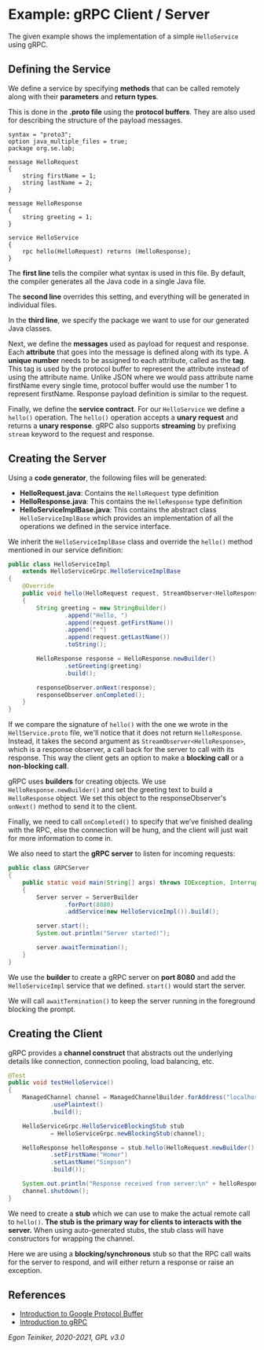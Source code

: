 # Example: gRPC Client / Server 

The given example shows the implementation of a simple `HelloService` using gRPC.

## Defining the Service
We define a service by specifying **methods** that can be called remotely along with their **parameters** 
and **return types**.

This is done in the **.proto file** using the **protocol buffers**. 
They are also used for describing the structure of the payload messages.

```
syntax = "proto3";
option java_multiple_files = true;
package org.se.lab;

message HelloRequest
{
    string firstName = 1;
    string lastName = 2;
}

message HelloResponse
{
    string greeting = 1;
}

service HelloService
{
    rpc hello(HelloRequest) returns (HelloResponse);
}
```

The **first line** tells the compiler what syntax is used in this file. 
By default, the compiler generates all the Java code in a single Java file. 

The **second line** overrides this setting, and everything will be generated in individual files.

In the **third line**, we specify the package we want to use for our generated Java classes.

Next, we define the **messages** used as payload for request and response.
Each **attribute** that goes into the message is defined along with its type.
A **unique number** needs to be assigned to each attribute, called as the **tag**. 
This tag is used by the protocol buffer to represent the attribute instead of using the attribute name.
Unlike JSON where we would pass attribute name firstName every single time, protocol buffer would 
use the number 1 to represent firstName. Response payload definition is similar to the request.

Finally, we define the **service contract**. For our `HelloService` we define a `hello()` operation.
The `hello()` operation accepts a **unary request** and returns a **unary response**. 
gRPC also supports **streaming** by prefixing `stream` keyword to the request and response.

## Creating the Server

Using a **code generator**, the following files will be generated:
* **HelloRequest.java**: Contains the `HelloRequest` type definition
* **HelloResponse.java**: This contains the `HelleResponse` type definition
* **HelloServiceImplBase.java**: This contains the abstract class `HelloServiceImplBase` which provides 
    an implementation of all the operations we defined in the service interface.

We inherit the `HelloServiceImplBase` class and override the `hello()` method mentioned in our 
service definition:
```Java
public class HelloServiceImpl
    extends HelloServiceGrpc.HelloServiceImplBase
{
    @Override
    public void hello(HelloRequest request, StreamObserver<HelloResponse> responseObserver)
    {
        String greeting = new StringBuilder()
                .append("Hello, ")
                .append(request.getFirstName())
                .append(" ")
                .append(request.getLastName())
                .toString();

        HelloResponse response = HelloResponse.newBuilder()
                .setGreeting(greeting)
                .build();

        responseObserver.onNext(response);
        responseObserver.onCompleted();
    }
}
```
If we compare the signature of `hello()` with the one we wrote in the `HellService.proto` 
file, we'll notice that it does not return `HelloResponse`. 
Instead, it takes the second argument as `StreamObserver<HelloResponse>`, which is a 
response observer, a call back for the server to call with its response.
This way the client gets an option to make a **blocking call** or a **non-blocking call**.

gRPC uses **builders** for creating objects. 
We use `HelloResponse.newBuilder()` and set the greeting text to build a `HelloResponse` object. 
We set this object to the responseObserver's `onNext()` method to send it to the client.

Finally, we need to call `onCompleted()` to specify that we’ve finished dealing with the RPC, 
else the connection will be hung, and the client will just wait for more information to come in.

We also need to start the **gRPC server** to listen for incoming requests:
```Java
public class GRPCServer
{
    public static void main(String[] args) throws IOException, InterruptedException
    {
        Server server = ServerBuilder
                .forPort(8080)
                .addService(new HelloServiceImpl()).build();

        server.start();
        System.out.println("Server started!");

        server.awaitTermination();
    }
}
```
We use the **builder** to create a gRPC server on **port 8080** and add the `HelloServiceImpl` 
service that we defined. `start()` would start the server. 

We will call `awaitTermination()` to keep the server running in the foreground blocking the 
prompt. 

 
## Creating the Client
gRPC provides a **channel construct** that abstracts out the underlying details like connection, 
connection pooling, load balancing, etc.

```Java
@Test
public void testHelloService()
{
    ManagedChannel channel = ManagedChannelBuilder.forAddress("localhost", 8080)
            .usePlaintext()
            .build();

    HelloServiceGrpc.HelloServiceBlockingStub stub
            = HelloServiceGrpc.newBlockingStub(channel);

    HelloResponse helloResponse = stub.hello(HelloRequest.newBuilder()
            .setFirstName("Homer")
            .setLastName("Simpson")
            .build());

    System.out.println("Response received from server:\n" + helloResponse);
    channel.shutdown();
}
```
We need to create a **stub** which we can use to make the actual remote call to `hello()`. 
**The stub is the primary way for clients to interacts with the server.** 
When using auto-generated stubs, the stub class will have constructors for wrapping the channel.

Here we are using a **blocking/synchronous** stub so that the RPC call waits for the server to 
respond, and will either return a response or raise an exception.

## References
* [Introduction to Google Protocol Buffer](https://www.baeldung.com/google-protocol-buffer)
* [Introduction to gRPC](https://www.baeldung.com/grpc-introduction)

*Egon Teiniker, 2020-2021, GPL v3.0*
